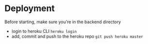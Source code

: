 # Deployment

Before starting, make sure you're in the backend directory

- login to heroku CLI `heroku login`
- add, commit and push to the heroku repo `git push heroku master`
